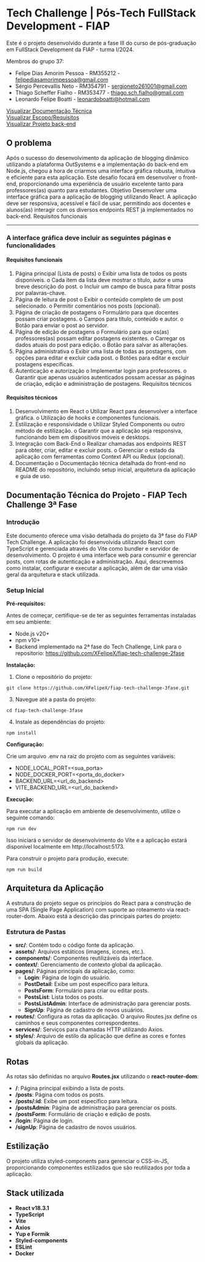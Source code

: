 # Tech Challenge | Pós-Tech FullStack Development - FIAP

Este é o projeto desenvolvido durante a fase III do curso de pós-graduação em FullStack Development da FIAP - turma I/2024.

Membros do grupo 37:

- Felipe Dias Amorim Pessoa - RM355212 - felipediasamorimpessoa@gmail.com
- Sérgio Percevallis Neto - RM354791 - sergioneto261001@gmail.com
- Thiago Scheffer Fialho - RM353477 - thiago.sch.fialho@gmail.com
- Leonardo Felipe Boatti - leonardoboatti@hotmail.com

[Visualizar Documentação Técnica](#documentação-técnica-do-projeto) <br>
[Visualizar Escopo/Requisitos](#o-problema) <br>
[Visualizar Projeto back-end](https://github.com/XFelipeX/fiap-tech-challenge-2fase)

## O problema

Após o sucesso do desenvolvimento da aplicação de blogging dinâmico
utilizando a plataforma OutSystems e a implementação do back-end em Node.js,
chegou a hora de criarmos uma interface gráfica robusta, intuitiva e eficiente para
esta aplicação. Este desafio focará em desenvolver o front-end, proporcionando
uma experiência de usuário excelente tanto para professores(as) quanto para
estudantes.
Objetivo
Desenvolver uma interface gráfica para a aplicação de blogging utilizando
React. A aplicação deve ser responsiva, acessível e fácil de usar, permitindo aos
docentes e alunos(as) interagir com os diversos endpoints REST já
implementados no back-end.
Requisitos funcionais

---

### A interface gráfica deve incluir as seguintes páginas e funcionalidades

#### Requisitos funcionais

1. Página principal (Lista de posts)
   o Exibir uma lista de todos os posts disponíveis.
   o Cada item da lista deve mostrar o título, autor e uma breve
   descrição do post.
   o Incluir um campo de busca para filtrar posts por palavras-chave.
2. Página de leitura de post
   o Exibir o conteúdo completo de um post selecionado.
   o Permitir comentários nos posts (opcional).
3. Página de criação de postagens
   o Formulário para que docentes possam criar postagens.
   o Campos para título, conteúdo e autor.
   o Botão para enviar o post ao servidor.
4. Página de edição de postagens
   o Formulário para que os(as) professores(as) possam editar
   postagens existentes.
   o Carregar os dados atuais do post para edição.
   o Botão para salvar as alterações.
5. Página administrativa
   o Exibir uma lista de todas as postagens, com opções para editar e
   excluir cada post.
   o Botões para editar e excluir postagens específicas.
6. Autenticação e autorização
   o Implementar login para professores.
   o Garantir que apenas usuários autenticados possam acessar as
   páginas de criação, edição e administração de postagens.
   Requisitos técnicos

#### Requisitos técnicos

1. Desenvolvimento em React
   o Utilizar React para desenvolver a interface gráfica.
   o Utilização de hooks e componentes funcionais.
2. Estilização e responsividade
   o Utilizar Styled Components ou outro método de estilização.
   o Garantir que a aplicação seja responsiva, funcionando bem em
   dispositivos móveis e desktops.
3. Integração com Back-End
   o Realizar chamadas aos endpoints REST para obter, criar, editar e
   excluir posts.
   o Gerenciar o estado da aplicação com ferramentas como Context
   API ou Redux (opcional).
4. Documentação
   o Documentação técnica detalhada do front-end no README do
   repositório, incluindo setup inicial, arquitetura da aplicação e guia
   de uso.


## Documentação Técnica do Projeto - FIAP Tech Challenge 3ª Fase

### Introdução

Este documento oferece uma visão detalhada do projeto da 3ª fase do FIAP Tech Challenge. A aplicação foi desenvolvida utilizando React com TypeScript e gerenciada através do Vite como bundler e servidor de desenvolvimento. O projeto é uma interface web para consumir e gerenciar posts, com rotas de autenticação e administração. Aqui, descrevemos como instalar, configurar e executar a aplicação, além de dar uma visão geral da arquitetura e stack utilizada.

### Setup Inicial

**Pré-requisitos:**

Antes de começar, certifique-se de ter as seguintes ferramentas instaladas em seu ambiente:

- Node.js v20+
- npm v10+
- Backend implementado na 2ª fase do Tech Challenge, Link para o repositorio: https://github.com/XFelipeX/fiap-tech-challenge-2fase

**Instalação:**

1. Clone o repositório do projeto: 
```
git clone https://github.com/XFelipeX/fiap-tech-challenge-3fase.git
```

3. Navegue até a pasta do projeto: 
```
cd fiap-tech-challenge-3fase
```

4. Instale as dependências do projeto:
```
npm install
```

**Configuração:**

Crie um arquivo .env na raiz do projeto com as seguintes variáveis:

- NODE_LOCAL_PORT=<sua_porta>
- NODE_DOCKER_PORT=<porta_do_docker>
- BACKEND_URL=<url_do_backend>
- VITE_BACKEND_URL=<url_do_backend>

**Execução:**

Para executar a aplicação em ambiente de desenvolvimento, utilize o seguinte comando:
```
npm run dev
```

Isso iniciará o servidor de desenvolvimento do Vite e a aplicação estará disponível localmente em http://localhost:5173.

Para construir o projeto para produção, execute:
```
npm run build
```

## Arquitetura da Aplicação

A estrutura do projeto segue os princípios do React para a construção de uma SPA (Single Page Application) com suporte ao roteamento via react-router-dom. Abaixo está a descrição das principais partes do projeto:

### Estrutura de Pastas

- **src/**: Contém todo o código fonte da aplicação.
- **assets/**: Arquivos estáticos (imagens, ícones, etc.).
- **components/**: Componentes reutilizáveis da interface.
- **context/**: Gerenciamento de contexto global da aplicação.
- **pages/**: Páginas principais da aplicação, como:
  - **Login**: Página de login do usuário.
  - **PostDetail**: Exibe um post específico para leitura.
  - **PostsForm**: Formulário para criar ou editar posts.
  - **PostsList**: Lista todos os posts.
  - **PostsListAdmin**: Interface de administração para gerenciar posts.
  - **SignUp**: Página de cadastro de novos usuários.
- **routes/**: Configura as rotas da aplicação. O arquivo Routes.jsx define os caminhos e seus componentes correspondentes.
- **services/**: Serviços para chamadas HTTP utilizando Axios.
- **styles/**: Arquivo de estilo da aplicação que define as cores e fontes globais da aplicação.

## Rotas
As rotas são definidas no arquivo **Routes.jsx** utilizando o **react-router-dom**:

- **/**: Página principal exibindo a lista de posts.
- **/posts**: Página com todos os posts.
- **/posts/:id**: Exibe um post específico para leitura.
- **/postsAdmin**: Página de administração para gerenciar os posts.
- **/postsForm**: Formulário de criação e edição de posts.
- **/login**: Página de login.
- **/signUp**: Página de cadastro de novos usuários.

## Estilização
O projeto utiliza styled-components para gerenciar o CSS-in-JS, proporcionando componentes estilizados que são reutilizados por toda a aplicação.

## Stack utilizada
- **React v18.3.1**
- **TypeScript**
- **Vite**
- **Axios**
- **Yup e Formik**
- **Styled-components**
- **ESLint**
- **Docker**

